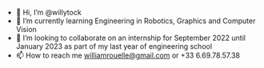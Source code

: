 - 👋 Hi, I’m @willytock
- 🌱 I’m currently learning Engineering in Robotics, Graphics and Computer Vision
- 💞️ I’m looking to collaborate on an internship for September 2022 until January 2023 as part of my last year of engineering school
- 📫 How to reach me williamrouelle@gmail.com or +33 6.69.78.57.38

<!---
willytock/willytock is a ✨ special ✨ repository because its `README.md` (this file) appears on your GitHub profile.
You can click the Preview link to take a look at your changes.
--->

